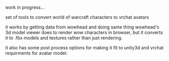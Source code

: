 work in progress...

set of tools to convert world of warcraft characters to vrchat avatars

it works by getting data from wowhead and doing same thing wowhead's 3d model viewer does to render wow characters in browser, but it converts it to .fbx models and textures rather than just rendering.

it also has some post process options for making it fit to unity3d and vrchat requirments for avatar model.